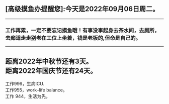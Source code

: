 ## [高级摸鱼办提醒您]:今天是2022年09月06日周二。
---
### 工作再累，一定不要忘记摸鱼哦！有事没事起身去茶水间，去厕所，去廊道走走别老在工位上坐着，钱是老板的,但命是自己的。
---
距离2022年中秋节还有3天。  
距离2022年国庆节还有24天。  
---
工作996，生病ICU.  
工作955，work–life balance。  
工作 944，生活为先。
